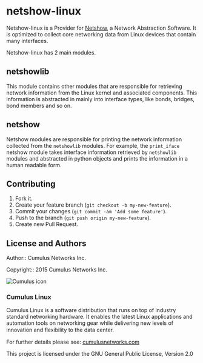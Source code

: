 # netshow-linux

Netshow-linux is a Provider for [Netshow](http://github.com/CumulusNetworks/netshow-core), a Network Abstraction Software. It is optimized to collect core networking data from Linux devices that contain many interfaces.

Netshow-linux has 2 main modules.

## netshowlib
This module contains other modules that are responsible for retrieving  network information from the Linux kernel and associated components. This information is abstracted in mainly into interface types, like bonds, bridges, bond members and so on.

## netshow

Netshow modules are responsible for printing the network information collected from the ``netshowlib`` modules. For example, the ``print_iface`` netshow module takes interface information retrieved by ``netshowlib`` modules and abstracted in python objects and prints the information in a human readable form.

## Contributing

1. Fork it.
2. Create your feature branch (`git checkout -b my-new-feature`).
3. Commit your changes (`git commit -am 'Add some feature'`).
4. Push to the branch (`git push origin my-new-feature`).
5. Create new Pull Request.

## License and Authors
Author:: Cumulus Networks Inc.

Copyright:: 2015 Cumulus Networks Inc.

![Cumulus icon](http://cumulusnetworks.com/static/cumulus/img/logo_2014.png)

### Cumulus Linux

Cumulus Linux is a software distribution that runs on top of industry standard
networking hardware. It enables the latest Linux applications and automation
tools on networking gear while delivering new levels of innovation and
ﬂexibility to the data center.

For further details please see: [cumulusnetworks.com](http://www.cumulusnetworks.com)

This project is licensed under the GNU General Public License, Version 2.0

